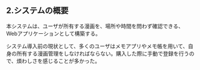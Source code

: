 ## 2.システムの概要
本システムは、ユーザが所有する漫画を、場所や時間を問わず確認できる、Webアプリケーションとして構築する。

システム導入前の現状として、多くのユーザはメモアプリやメモ帳を用いて、自身の所有する漫画管理をしなければならない。購入した際に手動で登録を行うので、煩わしさを感じることが多かった。